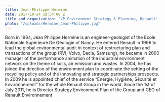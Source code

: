 ```yaml
---
title: Jean-Philippe Hermine
date: 2017-10-24 18:54:00 Z
title and organization: 'VP Environment Strategy & Planning, Renault'
photo: "/uploads/Hermine_Jean-Philippe.jpg"
---
```

Born in 1964, Jean Philippe Hermine is an engineer-geologist of the Ecole Nationale Supérieure De Géologie of Nancy. He entered Renault in 1996 to lead the global environmental audit in context of restructuring plan and transactions of the group (RVI, Volvo, Dacia, Samsung), he became in 2000 manager of the performance animation of the industrial environment network on the theme of soils, air emission and wastes. In 2004, he has joined the direction of the environment plan to coordinate the setting of the recycling policy and of the innovating and strategic partnerships prospects. In 2009 he is appointed chief of the service “Energie, Hygiène, Sécurité et Environnement” for the whole Renault Group in the world. Since the 1st of July 2011, he is Director Strategy Environment Plan of the Group and CEO of Renault Environnement
